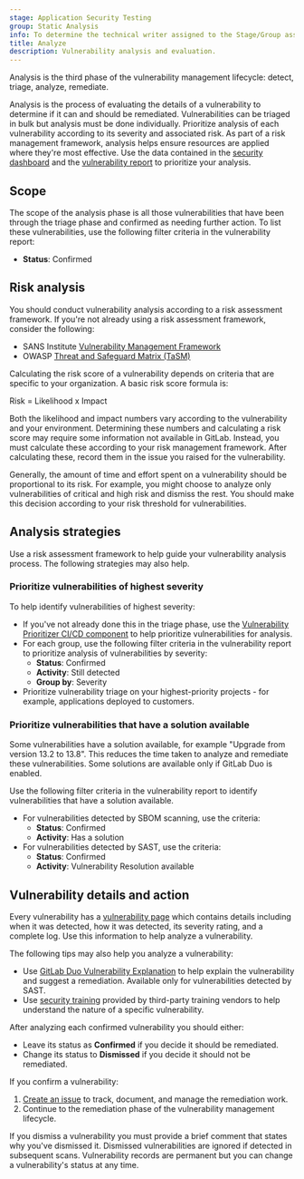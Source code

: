 ```yaml
---
stage: Application Security Testing
group: Static Analysis
info: To determine the technical writer assigned to the Stage/Group associated with this page, see https://handbook.gitlab.com/handbook/product/ux/technical-writing/#assignments
title: Analyze
description: Vulnerability analysis and evaluation.
---
```


Analysis is the third phase of the vulnerability management lifecycle: detect, triage, analyze,
remediate.

Analysis is the process of evaluating the details of a vulnerability to determine if it can and
should be remediated. Vulnerabilities can be triaged in bulk but analysis must be done individually.
Prioritize analysis of each vulnerability according to its severity and associated risk. As part of
a risk management framework, analysis helps ensure resources are applied where they're most
effective. Use the data contained in the [security dashboard](../security_dashboard/_index.md) and the
[vulnerability report](../vulnerability_report/_index.md) to prioritize your analysis.

## Scope

The scope of the analysis phase is all those vulnerabilities that have been through the triage phase
and confirmed as needing further action. To list these vulnerabilities, use the following filter
criteria in the vulnerability report:

- **Status**: Confirmed

## Risk analysis

You should conduct vulnerability analysis according to a risk assessment framework. If you're not
already using a risk assessment framework, consider the following:

- SANS Institute [Vulnerability Management Framework](https://www.sans.org/blog/the-vulnerability-assessment-framework/)
- OWASP [Threat and Safeguard Matrix (TaSM)](https://owasp.org/www-project-threat-and-safeguard-matrix/)

Calculating the risk score of a vulnerability depends on criteria that are specific to your
organization. A basic risk score formula is:

Risk = Likelihood x Impact

Both the likelihood and impact numbers vary according to the vulnerability and your environment.
Determining these numbers and calculating a risk score may require some information not available in
GitLab. Instead, you must calculate these according to your risk management framework. After
calculating these, record them in the issue you raised for the vulnerability.

Generally, the amount of time and effort spent on a vulnerability should be proportional to its
risk. For example, you might choose to analyze only vulnerabilities of critical and high risk and
dismiss the rest. You should make this decision according to your risk threshold for
vulnerabilities.

## Analysis strategies

Use a risk assessment framework to help guide your vulnerability analysis process. The following
strategies may also help.

### Prioritize vulnerabilities of highest severity

To help identify vulnerabilities of highest severity:

- If you've not already done this in the triage phase, use the
  [Vulnerability Prioritizer CI/CD component](../vulnerabilities/risk_assessment_data.md#vulnerability-prioritizer)
  to help prioritize vulnerabilities for analysis.
- For each group, use the following filter criteria in the vulnerability report to prioritize
  analysis of vulnerabilities by severity:
  - **Status**: Confirmed
  - **Activity**: Still detected
  - **Group by**: Severity
- Prioritize vulnerability triage on your highest-priority projects - for example, applications
  deployed to customers.

### Prioritize vulnerabilities that have a solution available

Some vulnerabilities have a solution available, for example "Upgrade from version 13.2 to 13.8".
This reduces the time taken to analyze and remediate these vulnerabilities. Some solutions are
available only if GitLab Duo is enabled.

Use the following filter criteria in the vulnerability report to identify vulnerabilities that have
a solution available.

- For vulnerabilities detected by SBOM scanning, use the criteria:
  - **Status**: Confirmed
  - **Activity**: Has a solution
- For vulnerabilities detected by SAST, use the criteria:
  - **Status**: Confirmed
  - **Activity**: Vulnerability Resolution available

## Vulnerability details and action

Every vulnerability has a [vulnerability page](../vulnerabilities/_index.md) which contains details
including when it was detected, how it was detected, its severity rating, and a complete log. Use
this information to help analyze a vulnerability.

The following tips may also help you analyze a vulnerability:

- Use [GitLab Duo Vulnerability Explanation](../vulnerabilities/_index.md#vulnerability-explanation)
  to help explain the vulnerability and suggest a remediation. Available only for vulnerabilities
  detected by SAST.
- Use [security training](../vulnerabilities/_index.md#view-security-training-for-a-vulnerability)
  provided by third-party training vendors to help understand the nature of a specific
  vulnerability.

After analyzing each confirmed vulnerability you should either:

- Leave its status as **Confirmed** if you decide it should be remediated.
- Change its status to **Dismissed** if you decide it should not be remediated.

If you confirm a vulnerability:

1. [Create an issue](../vulnerabilities/_index.md#create-a-gitlab-issue-for-a-vulnerability) to
   track, document, and manage the remediation work.
1. Continue to the remediation phase of the vulnerability management lifecycle.

If you dismiss a vulnerability you must provide a brief comment that states why you've dismissed
it. Dismissed vulnerabilities are ignored if detected in subsequent scans. Vulnerability records
are permanent but you can change a vulnerability's status at any time.
